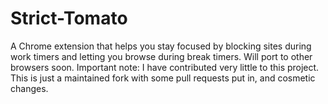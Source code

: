 # Strict-Tomato
A Chrome extension that helps you stay focused by blocking sites during work timers and letting you browse during break timers.
Will port to other browsers soon.
Important note: I have contributed very little to this project. This is just a maintained fork with some pull requests put in, and cosmetic changes. 
